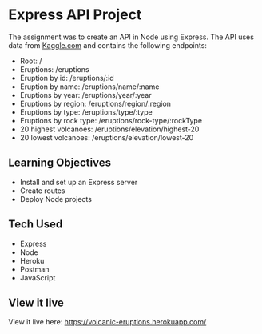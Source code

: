 # Express API Project

The assignment was to create an API in Node using Express. The API uses data from [Kaggle.com](https://www.kaggle.com/smithsonian/volcanic-eruptions) and contains the following endpoints:

- Root: /
- Eruptions: /eruptions
- Eruption by id: /eruptions/:id
- Eruption by name: /eruptions/name/:name
- Eruptions by year: /eruptions/year/:year
- Eruptions by region: /eruptions/region/:region
- Eruptions by type: /eruptions/type/:type
- Eruptions by rock type: /eruptions/rock-type/:rockType
- 20 highest volcanoes: /eruptions/elevation/highest-20
- 20 lowest volcanoes: /eruptions/elevation/lowest-20

## Learning Objectives

- Install and set up an Express server
- Create routes
- Deploy Node projects

## Tech Used

- Express
- Node
- Heroku
- Postman
- JavaScript

## View it live

View it live here: https://volcanic-eruptions.herokuapp.com/
